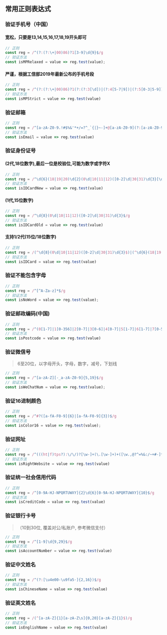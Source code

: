 
## 常用正则表达式

### 验证手机号（中国）

#### 宽松，只要是13,14,15,16,17,18,19开头即可

```js
// 正则
const reg = /^(?:(?:\+|00)86)?1[3-9]\d{9}$/g
// 验证方法
const isMPRelaxed = value => reg.test(value);
```

#### 严谨，根据工信部2019年最新公布的手机号段

```js
// 正则
const reg = /^(?:(?:\+|00)86)?1(?:(?:3[\d])|(?:4[5-7|9])|(?:5[0-3|5-9])|(?:6[5-7])|(?:7[0-8])|(?:8[\d])|(?:9[1|8|9]))\d{8}$/g
// 验证方法
const isMPStrict = value => reg.test(value)
```

### 验证邮箱
 
```js
// 正则
const reg = /^[a-zA-Z0-9.!#$%&'*+/=?^_`{|}~-]+@[a-zA-Z0-9](?:[a-zA-Z0-9-]{0,61}[a-zA-Z0-9])?(?:\.[a-zA-Z0-9](?:[a-zA-Z0-9-]{0,61}[a-zA-Z0-9])?)*$/g
// 验证方法
const isEmail = value => reg.test(value)
```

### 验证身份证号

#### (2代,18位数字),最后一位是校验位,可能为数字或字符X

```js
// 正则
const reg = /^\d{6}(18|19|20)\d{2}(0\d|10|11|12)([0-2]\d|30|31)\d{3}[\dXx]$/g
// 验证方法
const isIDCardNew = value => reg.test(value)
```

#### (1代,15位数字)

```js
// 正则
const reg = /^\d{8}(0\d|10|11|12)([0-2]\d|30|31)\d{3}$/g
// 验证方法
const isIDCardOld = value => reg.test(value)
```

#### 支持1/2代(15位/18位数字)

```js
// 正则
const reg = /(^\d{8}(0\d|10|11|12)([0-2]\d|30|31)\d{3}$)|(^\d{6}(18|19|20)\d{2}(0\d|10|11|12)([0-2]\d|30|31)\d{3}(\d|X|x)$)/g
// 验证方法
const isIDCard = value => reg.test(value)
```

### 验证不能包含字母

```js
// 正则
const reg = /^[^A-Za-z]*$/g
// 验证方法
const isNoWord = value => reg.test(value);
```

### 验证邮政编码(中国)

```js
// 正则
const reg = /^(0[1-7]|1[0-356]|2[0-7]|3[0-6]|4[0-7]|5[1-7]|6[1-7]|7[0-5]|8[013-6])\d{4}$/g
// 验证方法
const isPostcode = value => reg.test(value)
```

### 验证微信号
> 6至20位，以字母开头，字母，数字，减号，下划线

```js
// 正则
const reg = /^[a-zA-Z][-_a-zA-Z0-9]{5,19}$/g
// 验证方法
const isWeChatNum = value => reg.test(value);
```

### 验证16进制颜色

```js
// 正则
const reg = /^#?([a-fA-F0-9]{6}|[a-fA-F0-9]{3})$/g
// 验证方法
const isColor16 = value => reg.test(value);
```

### 验证网址

```js
// 正则
const reg = /^(((ht|f)tps?):\/\/)?[\w-]+(\.[\w-]+)+([\w.,@?^=%&:/~+#-]*[\w@?^=%&/~+#-])?$/g
// 验证方法
const isRightWebsite = value => reg.test(value)
```

### 验证统一社会信用代码

```js
// 正则
const reg = /^[0-9A-HJ-NPQRTUWXY]{2}\d{6}[0-9A-HJ-NPQRTUWXY]{10}$/g
// 验证方法
const isCreditCode = value => reg.test(value)
```

### 验证银行卡号
> （10到30位, 覆盖对公/私账户, 参考微信支付）

```js
// 正则
const reg = /^[1-9]\d{9,29}$/g
// 验证方法
const isAccountNumber = value => reg.test(value)
```

### 验证中文姓名

```js
// 正则
const reg = /^(?:[\u4e00-\u9fa5·]{2,16})$/g
// 验证方法
const isChineseName = value => reg.test(value)
```

### 验证英文姓名

```js
// 正则
const reg = /(^[a-zA-Z]{1}[a-zA-Z\s]{0,20}[a-zA-Z]{1}$)/g
// 验证方法
const isEnglishName = value => reg.test(value)
```